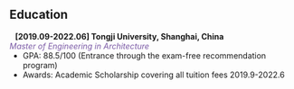 ## Education


<!-- 
<h4 style="margin:0 10px 0;">Journal Reviewers</h4>

<ul style="margin:0 0 20px;">
  <li><a href="https://www.frontiersin.org" target="_blank"> Frontiers in Surgery </a></li>
  <li><a href="https://www.jmcp.org" target="_blank"> Journal of Managed Care & Specialty Pharmacy </a></li>
</ul>

<h4 style="margin:0 10px 0;">Membership & Activities</h4>

<ul style="margin:0 0 20px;">
  <li><strong>[2019-present]</strong> Member of the <a href="https://www.amstat.org/" target="_blank"> American Statistical Association </a></li>
  <li><strong>[2019-present]</strong> Member of the <a href="https://www.biometricsociety.org/home" target="_blank"> International Biometric Society </a></li>
  <li><strong>[2021-2022]</strong> Chair of the <a href="https://nyu-medicine-cssa.github.io" target="_blank"> Chinese Student and Scholar Association (CSSA)</a> at Grossman School of Medicine, New York University</li>
</ul>
-->

<h4 style="margin:0 10px 0;">[2019.09-2022.06] Tongji University, Shanghai, China</h4>
<i style="color:#7b5aa6">Master of Engineering in Architecture</i>
<ul style="margin:0 0 20px;">
  <li>GPA: 88.5/100 (Entrance through the exam-free recommendation program)</a></li>
  <li>Awards: Academic Scholarship covering all tuition fees 2019.9-2022.6</a></li>
</ul>

<!-- 
Tongji University, Shanghai, China	 2019.09-2022.06
Master of Engineering in Architecture
	GPA: 88.5/100 (Entrance through the exam-free recommendation program)
	Awards: Academic Scholarship covering all tuition fees 2019.9-2022.6
Shandong University of Science and Technology, Qingdao, China	 2014.09-2019.06
Bachelor of Engineering in Architecture
	GPA: 90.5/100 (Rank: 1/60 for 5 years)
	Awards: First-class Scholarships in academic performance (5%, 9 times); First-class Corporate Scholarships (5%, 2 times); Design-related Competition Awards (11 times, National and International level); "Outstanding Graduate" of Shandong Province (5%); "Outstanding Student" in Science, Technology, and Innovation of school (5%)
Columbia University, New York, USA 	 2019.12
Visit Student in Graduate School of Architecture, Planning and Preservation (on site)
	Attended academic meetings and workshops related to urban sprawl, and delivered the final presentation of a design research project on behalf of group members (score: 90/100)
-->
